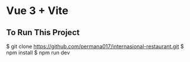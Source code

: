 # Vue 3 + Vite

## To Run This Project
$ git clone https://github.com/permana017/internasional-restaurant.git
$ npm install
$ npm run dev

